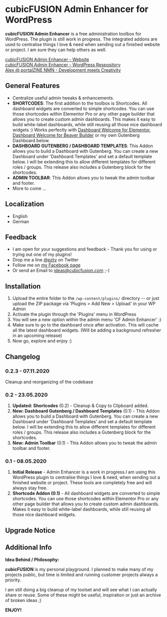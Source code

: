 # cubicFUSION Admin Enhancer for WordPress
**cubicFUSION Admin Enhancer** is a free administration toolbox for WordPress. The plugin is still work in progress.
The integrated addons are used to centralise things I love & need when sending out a finished website or project. I am sure they can help others as well.  
  
[cubicFUSION Admin Enhancer - Website][1]  
[cubicFUSION Admin Enhancer - WordPress Respository][2]  
[Alex @ portalZINE NMN - Development meets Creativity][3]

## General Features

* Centralize useful admin tweaks & enhancements.
* **SHORTCODES**: The first addition to the toolbox is Shortcodes. All dashboard widgets are converted to simple shortcodes. You can use those shortcodes within Elementor Pro or any other page builder that allows you to create custom admin dashboards. This makes it easy to build white-label dashboards, while still reusing all those nice dashboard widgets :) Works perfectly with [Dashboard  Welcome for Elementor][4], [Dashboard Welcome for Beaver Builder][5] or my own Gutenberg Dashboard below.
* **DASHBOARD GUTENBERG / DASHBOARD TEMPLATES**: This Addon allows you to build a Dashboard with Gutenberg. You can create a new Dashboard under 'Dashboard Templates' and set a default template below. I will be extending this to allow different templates for different roles / groups. This release also includes a Gutenberg block for the shortcodes.
* **ADMIN TOOLBAR**: This Addon allows you to tweak the admin toolbar and footer.
* More to come ...


## Localization
* English 
* German

## Feedback
* I am open for your suggestions and feedback - Thank you for using or trying out one of my plugins!
* Drop me a line [@pztv][6] on Twitter
* Follow me on [my Facebook page][7]
* Or send an Email to [ideas@cubicfusion.com][8] ;-)

## Installation

1. Upload the entire  folder to the `/wp-content/plugins/` directory -- or just upload the ZIP package via 'Plugins \> Add New \> Upload' in your WP Admin
2. Activate the plugin through the 'Plugins' menu in WordPress
3. You will see a new option within the admin menu 'CF Admin Enhancer' :)
4. Make sure to go to the dashboard once after activation. This will cache all the latest dashboard widgets. (Will be adding a background refresher in an upcoming release)
5. Now go, explore and enjoy :)

## Changelog

### 0.2.3 - 07.11.2020 
Cleanup and reorganizing of the codebase

### 0.2 - 23.05.2020
1. **Updated: Shortcodes** (0.2) - Cleanup & Copy to Clipboard added.
2. **New: Dashboard Gutenberg / Dashboard Templates** (0.1) - This Addon allows you to build a Dashboard with Gutenberg. You can create a new Dashboard under 'Dashboard Templates' and set a default template below. I will be extending this to allow different templates for different roles / groups. This release also includes a Gutenberg block for the shortcodes.
3. **New: Admin Toolbar** (0.1) - This Addon allows you to tweak the admin toolbar and footer.

### 0.1 - 08.05.2020
1. **Initial Release** - Admin Enhancer is a work in progress.I am using this WordPress plugin to centralise things I love & need, when sending out a finished website or project. These tools are completely free and will always stay free.
2. **Shortcode Addon (0.1)** - All dashboard widgets are converted to simple shortcodes. You can use those shortcodes within Elementor Pro or any other page builder that allows you to create custom admin dashboards. Makes it easy to build white-label dashboards, while still reusing all those nice dashboard widgets.

## Upgrade Notice

## Additional Info
**Idea Behind / Philosophy:**  

**cubicFUSION** is my personal playground. I planned to make many of my projects public, but time is limited and running customer projects always a priority.  

I am still doing a big cleanup of my toolset and will see what I can actually share or reuse. Some of these might be useful, inspiration or just an archive of broken ideas  ;) 

**ENJOY!**

[1]:	https://cubicfusion.com/wordpress/plugins/admin-enhancer/
[2]:	https://wordpress.org/plugins/cubicfusion-admin-enhancer/
[3]:	https://portalzine.de/
[4]:	https://wordpress.org/plugins/dashboard-welcome-for-elementor/
[5]:	https://wordpress.org/plugins/dashboard-welcome-for-beaver-builder/
[6]:	http://twitter.com/pztv
[7]:	http://www.facebook.com/portalzine
[8]:	mailto:ideas@cubicfusion.com